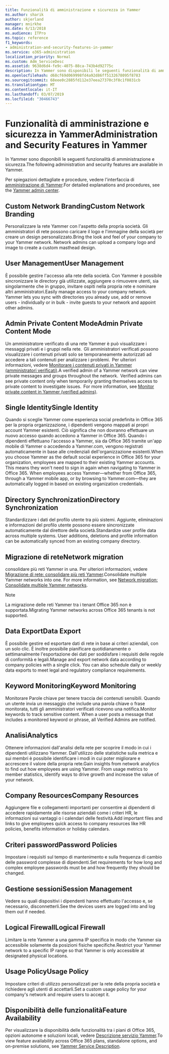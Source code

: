 ```yaml
---
title: Funzionalità di amministrazione e sicurezza in Yammer
ms.author: sharik
author: skjerland
manager: mnirkhe
ms.date: 6/13/2018
ms.audience: ITPro
ms.topic: reference
f1_keywords:
- administration-and-security-features-in-yammer
ms.service: o365-administration
localization_priority: Normal
ms.custom: Adm_ServiceDesc
ms.assetid: 9638d6d4-fe9c-4075-88ca-743b4d92775c
description: In Yammer sono disponibili le seguenti funzionalità di amministrazione e sicurezza.
ms.openlocfilehash: d68cf69d069998fd4a92d86ff5132678095f8783
ms.sourcegitcommit: 68eee0c2885fd112e37eea27370c3f8c1f0831cb
ms.translationtype: MT
ms.contentlocale: it-IT
ms.lasthandoff: 03/07/2019
ms.locfileid: "30466743"
---
```

# <a name="administration-and-security-features-in-yammer"></a><span data-ttu-id="f79de-103">Funzionalità di amministrazione e sicurezza in Yammer</span><span class="sxs-lookup"><span data-stu-id="f79de-103">Administration and Security Features in Yammer</span></span>

<span data-ttu-id="f79de-104">In Yammer sono disponibili le seguenti funzionalità di amministrazione e sicurezza.</span><span class="sxs-lookup"><span data-stu-id="f79de-104">The following administration and security features are available in Yammer.</span></span>
  
<span data-ttu-id="f79de-105">Per spiegazioni dettagliate e procedure, vedere l'interfaccia di [amministrazione di Yammer](https://go.microsoft.com/fwlink/?LinkId=869688).</span><span class="sxs-lookup"><span data-stu-id="f79de-105">For detailed explanations and procedures, see the [Yammer admin center](https://go.microsoft.com/fwlink/?LinkId=869688).</span></span>
  
## <a name="custom-network-branding"></a><span data-ttu-id="f79de-106">Custom Network Branding</span><span class="sxs-lookup"><span data-stu-id="f79de-106">Custom Network Branding</span></span>
<span data-ttu-id="f79de-107"><a name="bkmk_CustomNetworkBranding"> </a></span><span class="sxs-lookup"><span data-stu-id="f79de-107"></span></span>

<span data-ttu-id="f79de-p101">Personalizzare la rete Yammer con l'aspetto della propria società. Gli amministratori di rete possono caricare il logo e l'immagine della società per creare un design personalizzato.</span><span class="sxs-lookup"><span data-stu-id="f79de-p101">Bring the look and feel of your company to your Yammer network. Network admins can upload a company logo and image to create a custom masthead design.</span></span>
  
## <a name="user-management"></a><span data-ttu-id="f79de-110">User Management</span><span class="sxs-lookup"><span data-stu-id="f79de-110">User Management</span></span>
<span data-ttu-id="f79de-111"><a name="bkmk_UserManagement"> </a></span><span class="sxs-lookup"><span data-stu-id="f79de-111"></span></span>

<span data-ttu-id="f79de-p102">È possibile gestire l'accesso alla rete della società. Con Yammer è possibile sincronizzare le directory già utilizzate, aggiungere o rimuovere utenti, sia singolarmente che in gruppo, invitare ospiti nella propria rete e nominare altri amministratori.</span><span class="sxs-lookup"><span data-stu-id="f79de-p102">Easily manage access to your company network. Yammer lets you sync with directories you already use, add or remove users - individually or in bulk - invite guests to your network and appoint other admins.</span></span>
  
## <a name="admin-private-content-mode"></a><span data-ttu-id="f79de-114">Admin Private Content Mode</span><span class="sxs-lookup"><span data-stu-id="f79de-114">Admin Private Content Mode</span></span>
<span data-ttu-id="f79de-115"><a name="bkmk_AdminPrivate"> </a></span><span class="sxs-lookup"><span data-stu-id="f79de-115"></span></span>

<span data-ttu-id="f79de-p103">Un amministratore verificato di una rete Yammer è può visualizzare i messaggi privati e i gruppi nella rete.  Gli amministratori verificati possono visualizzare i contenuti privati solo se temporaneamente autorizzati ad accedere a tali contenuti per analizzare i problemi.  Per ulteriori informazioni, vedere [Monitorare i contenuti privati in Yammer (amministratori verificati)](https://go.microsoft.com/fwlink/?LinkId=627479).</span><span class="sxs-lookup"><span data-stu-id="f79de-p103">A verified admin of a Yammer network can view private messages and groups throughout the network.  Verified admins can see private content only when temporarily granting themselves access to private content to investigate issues.  For more information, see [Monitor private content in Yammer (verified admins)](https://go.microsoft.com/fwlink/?LinkId=627479).</span></span>
  
## <a name="single-identity"></a><span data-ttu-id="f79de-119">Single Identity</span><span class="sxs-lookup"><span data-stu-id="f79de-119">Single Identity</span></span>
<span data-ttu-id="f79de-120"><a name="bkmk_o365_user_mapping"> </a></span><span class="sxs-lookup"><span data-stu-id="f79de-120"></span></span>

<span data-ttu-id="f79de-p104">Quando si sceglie Yammer come esperienza social predefinita in Office 365 per la propria organizzazione, i dipendenti vengono mappati ai propri account Yammer esistenti. Ciò significa che non dovranno effettuare un nuovo accesso quando accedono a Yammer in Office 365. Quando i dipendenti effettuano l'accesso a Yammer, sia da Office 365 tramite un'app mobile di Yammer o accedendo a Yammer.com, vengono registrati automaticamente in base alle credenziali dell'organizzazione esistenti.</span><span class="sxs-lookup"><span data-stu-id="f79de-p104">When you choose Yammer as the default social experience in Office 365 for your organization, employees are mapped to their existing Yammer accounts. This means they won't need to sign in again when navigating to Yammer in Office 365. When employees access Yammer—whether from Office 365, through a Yammer mobile app, or by browsing to Yammer.com—they are automatically logged in based on existing organization credentials.</span></span>
  
## <a name="directory-synchronization"></a><span data-ttu-id="f79de-124">Directory Synchronization</span><span class="sxs-lookup"><span data-stu-id="f79de-124">Directory Synchronization</span></span>
<span data-ttu-id="f79de-125"><a name="bkmk_DirectorySynchronization"> </a></span><span class="sxs-lookup"><span data-stu-id="f79de-125"></span></span>

<span data-ttu-id="f79de-p105">Standardizzare i dati del profilo utente tra più sistemi. Aggiunte, eliminazioni e informazioni del profilo utente possono essere sincronizzate automaticamente dal direttore della società.</span><span class="sxs-lookup"><span data-stu-id="f79de-p105">Standardize user profile data across multiple systems. User additions, deletions and profile information can be automatically synced from an existing company directory.</span></span>
  
## <a name="network-migration"></a><span data-ttu-id="f79de-128">Migrazione di rete</span><span class="sxs-lookup"><span data-stu-id="f79de-128">Network migration</span></span>
<span data-ttu-id="f79de-129"><a name="bkmk_NetworkMigration"> </a></span><span class="sxs-lookup"><span data-stu-id="f79de-129"></span></span>

<span data-ttu-id="f79de-p106">consolidare più reti Yammer in una. Per ulteriori informazioni, vedere [Migrazione di rete: consolidare più reti Yammer](https://go.microsoft.com/fwlink/?LinkID=617488).</span><span class="sxs-lookup"><span data-stu-id="f79de-p106">Consolidate multiple Yammer networks into one. For more information, see [Network migration: Consolidate multiple Yammer networks](https://go.microsoft.com/fwlink/?LinkID=617488).</span></span>
  
> [!NOTE]
> <span data-ttu-id="f79de-132">La migrazione delle reti Yammer tra i tenant Office 365 non è supportata.</span><span class="sxs-lookup"><span data-stu-id="f79de-132">Migrating Yammer networks across Office 365 tenants is not supported.</span></span> 
  
## <a name="data-export"></a><span data-ttu-id="f79de-133">Data Export</span><span class="sxs-lookup"><span data-stu-id="f79de-133">Data Export</span></span>
<span data-ttu-id="f79de-134"><a name="bkmk_DataExport"> </a></span><span class="sxs-lookup"><span data-stu-id="f79de-134"></span></span>

<span data-ttu-id="f79de-p107">È possibile gestire ed esportare dati di rete in base ai criteri aziendali, con un solo clic. È inoltre possibile pianificare quotidianamente o settimanalmente l'esportazione dei dati per soddisfare i requisiti delle regole di conformità e legali.</span><span class="sxs-lookup"><span data-stu-id="f79de-p107">Manage and export network data according to company policies with a single click. You can also schedule daily or weekly data exports to meet legal and regulatory compliance requirements.</span></span>
  
## <a name="keyword-monitoring"></a><span data-ttu-id="f79de-137">Keyword Monitoring</span><span class="sxs-lookup"><span data-stu-id="f79de-137">Keyword Monitoring</span></span>
<span data-ttu-id="f79de-138"><a name="bkmk_KeywordMonitoring"> </a></span><span class="sxs-lookup"><span data-stu-id="f79de-138"></span></span>

<span data-ttu-id="f79de-p108">Monitorare Parole chiave per tenere traccia dei contenuti sensibili. Quando un utente invia un messaggio che include una parola chiave o frase monitorata, tutti gli amministratori verificati ricevono una notifica.</span><span class="sxs-lookup"><span data-stu-id="f79de-p108">Monitor keywords to track sensitive content. When a user posts a message that includes a monitored keyword or phrase, all Verified Admins are notified.</span></span>
  
## <a name="analytics"></a><span data-ttu-id="f79de-141">Analisi</span><span class="sxs-lookup"><span data-stu-id="f79de-141">Analytics</span></span>
<span data-ttu-id="f79de-142"><a name="bkmk_Analytics"> </a></span><span class="sxs-lookup"><span data-stu-id="f79de-142"></span></span>

<span data-ttu-id="f79de-p109">Ottenere informazioni dall'analisi della rete per scoprire il modo in cui i dipendenti utilizzano Yammer. Dall'utilizzo delle statistiche sulla metrica e sui membri è possibile identificare i modi in cui poter migliorare e accrescere il valore della propria rete.</span><span class="sxs-lookup"><span data-stu-id="f79de-p109">Gain insights from network analytics to find out how employees are using Yammer. From usage metrics to member statistics, identify ways to drive growth and increase the value of your network.</span></span>
  
## <a name="company-resources"></a><span data-ttu-id="f79de-145">Company Resources</span><span class="sxs-lookup"><span data-stu-id="f79de-145">Company Resources</span></span>
<span data-ttu-id="f79de-146"><a name="bkmk_CompanyResources"> </a></span><span class="sxs-lookup"><span data-stu-id="f79de-146"></span></span>

<span data-ttu-id="f79de-147">Aggiungere file e collegamenti importanti per consentire ai dipendenti di accedere rapidamente alle risorse aziendali come i criteri HR, le informazioni sui vantaggi o i calendari delle festività.</span><span class="sxs-lookup"><span data-stu-id="f79de-147">Add important files and links to give employees quick access to company resources like HR policies, benefits information or holiday calendars.</span></span>
  
## <a name="password-policies"></a><span data-ttu-id="f79de-148">Criteri password</span><span class="sxs-lookup"><span data-stu-id="f79de-148">Password Policies</span></span>
<span data-ttu-id="f79de-149"><a name="bkmk_PasswordPolicies"> </a></span><span class="sxs-lookup"><span data-stu-id="f79de-149"></span></span>

<span data-ttu-id="f79de-150">Impostare i requisiti sul tempo di mantenimento e sulla frequenza di cambio delle password complesse di dipendenti.</span><span class="sxs-lookup"><span data-stu-id="f79de-150">Set requirements for how long and complex employee passwords must be and how frequently they should be changed.</span></span>
  
## <a name="session-management"></a><span data-ttu-id="f79de-151">Gestione sessioni</span><span class="sxs-lookup"><span data-stu-id="f79de-151">Session Management</span></span>
<span data-ttu-id="f79de-152"><a name="bkmk_SessionManagement"> </a></span><span class="sxs-lookup"><span data-stu-id="f79de-152"></span></span>

<span data-ttu-id="f79de-153">Vedere su quali dispositivi i dipendenti hanno effettuato l'accesso e, se necessario, disconnetterli.</span><span class="sxs-lookup"><span data-stu-id="f79de-153">See the devices users are logged into and log them out if needed.</span></span>
  
## <a name="logical-firewall"></a><span data-ttu-id="f79de-154">Logical Firewall</span><span class="sxs-lookup"><span data-stu-id="f79de-154">Logical Firewall</span></span>
<span data-ttu-id="f79de-155"><a name="bkmk_LogicalFirewall"> </a></span><span class="sxs-lookup"><span data-stu-id="f79de-155"></span></span>

<span data-ttu-id="f79de-156">Limitare la rete Yammer a una gamma IP specifica in modo che Yammer sia accessibile solamente da posizioni fisiche specifiche.</span><span class="sxs-lookup"><span data-stu-id="f79de-156">Restrict your Yammer network to a specific IP range so that Yammer is only accessible at designated physical locations.</span></span>
  
## <a name="usage-policy"></a><span data-ttu-id="f79de-157">Usage Policy</span><span class="sxs-lookup"><span data-stu-id="f79de-157">Usage Policy</span></span>
<span data-ttu-id="f79de-158"><a name="bkmk_UsagePolicy"> </a></span><span class="sxs-lookup"><span data-stu-id="f79de-158"></span></span>

<span data-ttu-id="f79de-159">Impostare criteri di utilizzo personalizzati per la rete della propria società e richiedere agli utenti di accettarli.</span><span class="sxs-lookup"><span data-stu-id="f79de-159">Set a custom usage policy for your company's network and require users to accept it.</span></span>
  
## <a name="feature-availability"></a><span data-ttu-id="f79de-160">Disponibilità delle funzionalità</span><span class="sxs-lookup"><span data-stu-id="f79de-160">Feature Availability</span></span>
<span data-ttu-id="f79de-161"><a name="bkmk_UsagePolicy"> </a></span><span class="sxs-lookup"><span data-stu-id="f79de-161"></span></span>

<span data-ttu-id="f79de-162">Per visualizzare la disponibilità delle funzionalità tra i piani di Office 365, opzioni autonome e soluzioni locali, vedere [Descrizione servizio Yammer](yammer-service-description.md).</span><span class="sxs-lookup"><span data-stu-id="f79de-162">To view feature availability across Office 365 plans, standalone options, and on-premise solutions, see [Yammer Service Description](yammer-service-description.md).</span></span>
  

